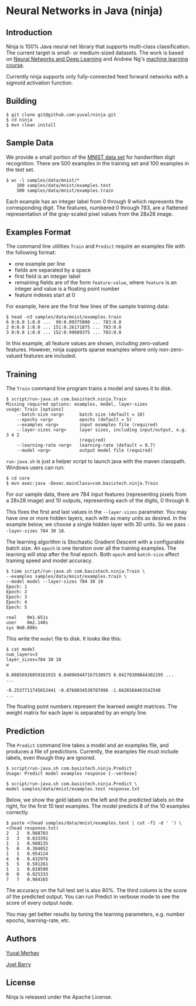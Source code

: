 Neural Networks in Java (ninja)
===============================

Introduction
------------

Ninja is 100% Java neural net library that supports multi-class
classification.  The current target is small- or medium-sized
datasets.  The work is based on [Neural Networks and Deep
Learning](http://neuralnetworksanddeeplearning.com/) and Andrew Ng's
[machine learning course](https://www.coursera.org/learn/machine-learning).

Currently ninja supports only fully-connected feed forward networks with a 
sigmoid activation function.    

Building
--------

```
$ git clone git@github.com:yuval/ninja.git
$ cd ninja
$ mvn clean install
```

Sample Data
-----------

We provide a small portion of the [MNIST data
set](http://www.deeplearning.net/tutorial/gettingstarted.html) for
handwritten digit recognition.  There are 500 examples in the training
set and 100 examples in the test set.

```
$ wc -l samples/data/mnist/*
    100 samples/data/mnist/examples.test
    500 samples/data/mnist/examples.train
```

Each example has an integer label from 0 through 9 which represents
the corresponding digit.  The features, numbered 0 through 783, are a
flattened representation of the gray-scaled pixel values from the
28x28 image.

Examples Format
---------------

The command line utilities `Train` and `Predict` require an examples
file with the following format:

* one example per line
* fields are separated by a space
* first field is an integer label
* remaining fields are of the form `feature:value`, where `feature` is
  an integer and value is a floating point number
* feature indexes start at 0

For example, here are the first few lines of the sample training data:

```
$ head -n3 samples/data/mnist/examples.train
6 0:0.0 1:0.0 ...  99:0.09375000 ... 783:0.0
2 0:0.0 1:0.0 ... 151:0.26171875 ... 783:0.0
3 0:0.0 1:0.0 ... 152:0.99609375 ... 783:0.0
```

In this example, all feature values are shown, including zero-valued
features.  However, ninja supports sparse examples where only
non-zero-valued features are included.

Training
--------

The `Train` command line program trains a model and saves it to disk.

```
$ script/run-java.sh com.basistech.ninja.Train
Missing required options: examples, model, layer-sizes
usage: Train [options]
    --batch-size <arg>      batch size (default = 10)
    --epochs <arg>          epochs (default = 5)
    --examples <arg>        input examples file (required)
    --layer-sizes <arg>     layer sizes, including input/output, e.g. 3 4 2
                            (required)
    --learning-rate <arg>   learning-rate (default = 0.7)
    --model <arg>           output model file (required)
```

`run-java.sh` is just a helper script to launch java with the maven
classpath.  Windows users can run:

```
$ cd core
$ mvn exec:java -Dexec.mainClass=com.basistech.ninja.Train
```

For our sample data, there are 784 input features (representing pixels
from a 28x28 image) and 10 outputs, representing each of the digits, 0
through 9.

This fixes the first and last values in the `--layer-sizes` parameter.
You may have one or more hidden layers, each with as many units as
desired.  In the example below, we choose a single hidden layer with
30 units.  So we pass ``--layer-sizes 784 30 10``.

The learning algorithm is Stochastic Gradient Descent with a
configurable batch size.  An `epoch` is one iteration over all the
training examples.  The learning will stop after the final epoch.
Both `epoch` and `batch-size` affect training speed and model
accuracy.

```
$ time script/run-java.sh com.basistech.ninja.Train \
--examples samples/data/mnist/examples.train \
--model model --layer-sizes 784 30 10
Epoch: 1
Epoch: 2
Epoch: 3
Epoch: 4
Epoch: 5

real	0m1.651s
user	0m2.140s
sys	0m0.080s
```

This write the `model` file to disk.  It looks like this:

```
$ cat model
num_layers=3
layer_sizes=784 30 10
w

0.08056926059161915 0.040969447167538975 0.04270309844302295 ...
...

-0.2537711745652441 -0.8768034539787096 -1.6626568463542548
...
```

The floating point numbers represent the learned weight matrices.  The
weight matrix for each layer is separated by an empty line.

Prediction
----------

The `Predict` command line takes a model and an examples file, and
produces a file of predictions.  Currently, the examples file must
include labels, even though they are ignored.

```
$ script/run-java.sh com.basistech.ninja.Predict
Usage: Predict model examples response [--verbose]
```

```
$ script/run-java.sh com.basistech.ninja.Predict \
model samples/data/mnist/examples.test response.txt
```

Below, we show the gold labels on the left and the predicted labels on
the right, for the first 10 test examples.  The model predicts 8 of
the 10 examples correctly.

```
$ paste <(head samples/data/mnist/examples.test | cut -f1 -d ' ') \
<(head response.txt)
2	2	0.988703
3	3	0.833391
1	1	0.980135
5	0	0.304052
1	1	0.954124
4	6	0.432976
5	5	0.501261
1	1	0.818590
0	0	0.925333
7	7	0.984165
```

The accuracy on the full test set is also 80%. The third column is the score of the predicted output.
You can run Predict in verbose mode to see the score of every output node. 

You may get better results by tuning the learning parameters,
e.g. number epochs, learning-rate, etc.

Authors
-------

[Yuval Merhav](https://github.com/yuval/)

[Joel Barry](https://github.com/joelb-git/)

License
-------

Ninja is released under the Apache License.
